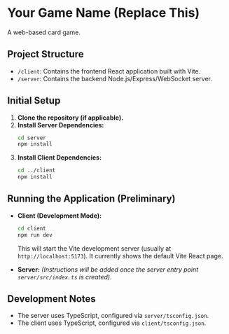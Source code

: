 # Your Game Name (Replace This)

A web-based card game.

## Project Structure

*   `/client`: Contains the frontend React application built with Vite.
*   `/server`: Contains the backend Node.js/Express/WebSocket server.

## Initial Setup

1.  **Clone the repository (if applicable).**
2.  **Install Server Dependencies:**
    ```bash
    cd server
    npm install
    ```
3.  **Install Client Dependencies:**
    ```bash
    cd ../client
    npm install
    ```

## Running the Application (Preliminary)

*   **Client (Development Mode):**
    ```bash
    cd client
    npm run dev
    ```
    This will start the Vite development server (usually at `http://localhost:5173`). It currently shows the default Vite React page.

*   **Server:**
    *(Instructions will be added once the server entry point `server/src/index.ts` is created).*

## Development Notes

*   The server uses TypeScript, configured via `server/tsconfig.json`.
*   The client uses TypeScript, configured via `client/tsconfig.json`.

